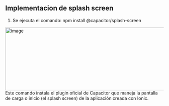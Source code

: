 ## Implementacion de splash screen 

1. Se ejecuta el comando: npm install @capacitor/splash-screen
<img width="723" height="200" alt="image" src="https://github.com/user-attachments/assets/f94d5214-226e-4043-b22b-fcf83e164f13" />
Este comando instala el plugin oficial de Capacitor que maneja la pantalla de carga o inicio (el splash screen) de la aplicación creada con Ionic.

